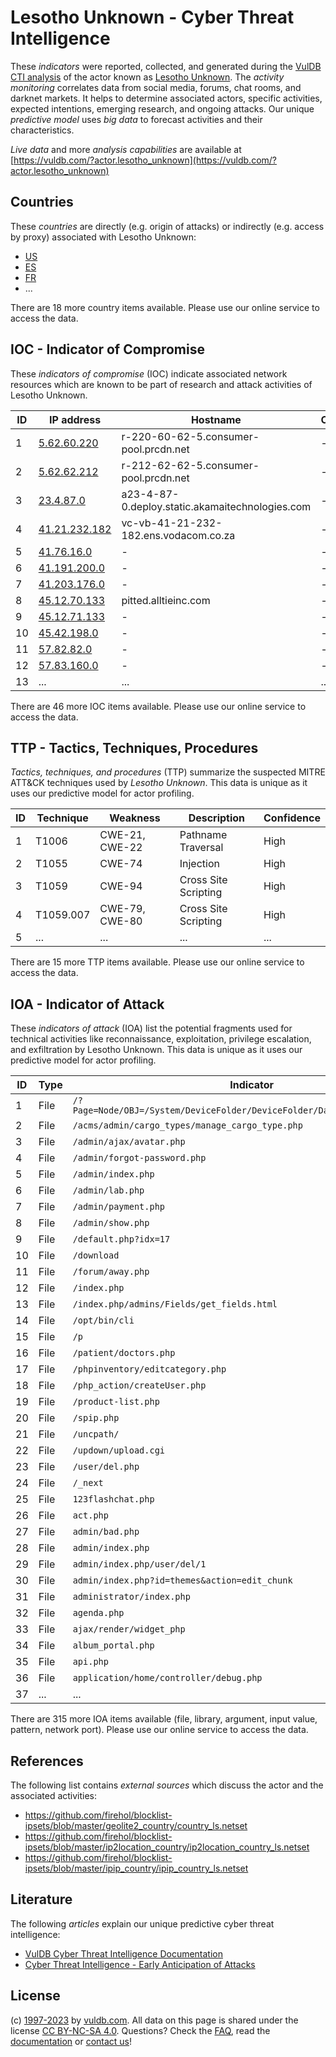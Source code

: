 # Lesotho Unknown - Cyber Threat Intelligence

These _indicators_ were reported, collected, and generated during the [VulDB CTI analysis](https://vuldb.com/?kb.cti) of the actor known as [Lesotho Unknown](https://vuldb.com/?actor.lesotho_unknown). The _activity monitoring_ correlates data from social media, forums, chat rooms, and darknet markets. It helps to determine associated actors, specific activities, expected intentions, emerging research, and ongoing attacks. Our unique _predictive model_ uses _big data_ to forecast activities and their characteristics.

_Live data_ and more _analysis capabilities_ are available at [https://vuldb.com/?actor.lesotho_unknown](https://vuldb.com/?actor.lesotho_unknown)

## Countries

These _countries_ are directly (e.g. origin of attacks) or indirectly (e.g. access by proxy) associated with Lesotho Unknown:

* [US](https://vuldb.com/?country.us)
* [ES](https://vuldb.com/?country.es)
* [FR](https://vuldb.com/?country.fr)
* ...

There are 18 more country items available. Please use our online service to access the data.

## IOC - Indicator of Compromise

These _indicators of compromise_ (IOC) indicate associated network resources which are known to be part of research and attack activities of Lesotho Unknown.

ID | IP address | Hostname | Campaign | Confidence
-- | ---------- | -------- | -------- | ----------
1 | [5.62.60.220](https://vuldb.com/?ip.5.62.60.220) | r-220-60-62-5.consumer-pool.prcdn.net | - | High
2 | [5.62.62.212](https://vuldb.com/?ip.5.62.62.212) | r-212-62-62-5.consumer-pool.prcdn.net | - | High
3 | [23.4.87.0](https://vuldb.com/?ip.23.4.87.0) | a23-4-87-0.deploy.static.akamaitechnologies.com | - | High
4 | [41.21.232.182](https://vuldb.com/?ip.41.21.232.182) | vc-vb-41-21-232-182.ens.vodacom.co.za | - | High
5 | [41.76.16.0](https://vuldb.com/?ip.41.76.16.0) | - | - | High
6 | [41.191.200.0](https://vuldb.com/?ip.41.191.200.0) | - | - | High
7 | [41.203.176.0](https://vuldb.com/?ip.41.203.176.0) | - | - | High
8 | [45.12.70.133](https://vuldb.com/?ip.45.12.70.133) | pitted.alltieinc.com | - | High
9 | [45.12.71.133](https://vuldb.com/?ip.45.12.71.133) | - | - | High
10 | [45.42.198.0](https://vuldb.com/?ip.45.42.198.0) | - | - | High
11 | [57.82.82.0](https://vuldb.com/?ip.57.82.82.0) | - | - | High
12 | [57.83.160.0](https://vuldb.com/?ip.57.83.160.0) | - | - | High
13 | ... | ... | ... | ...

There are 46 more IOC items available. Please use our online service to access the data.

## TTP - Tactics, Techniques, Procedures

_Tactics, techniques, and procedures_ (TTP) summarize the suspected MITRE ATT&CK techniques used by _Lesotho Unknown_. This data is unique as it uses our predictive model for actor profiling.

ID | Technique | Weakness | Description | Confidence
-- | --------- | -------- | ----------- | ----------
1 | T1006 | CWE-21, CWE-22 | Pathname Traversal | High
2 | T1055 | CWE-74 | Injection | High
3 | T1059 | CWE-94 | Cross Site Scripting | High
4 | T1059.007 | CWE-79, CWE-80 | Cross Site Scripting | High
5 | ... | ... | ... | ...

There are 15 more TTP items available. Please use our online service to access the data.

## IOA - Indicator of Attack

These _indicators of attack_ (IOA) list the potential fragments used for technical activities like reconnaissance, exploitation, privilege escalation, and exfiltration by Lesotho Unknown. This data is unique as it uses our predictive model for actor profiling.

ID | Type | Indicator | Confidence
-- | ---- | --------- | ----------
1 | File | `/?Page=Node/OBJ=/System/DeviceFolder/DeviceFolder/DateTime/Action=Submit` | High
2 | File | `/acms/admin/cargo_types/manage_cargo_type.php` | High
3 | File | `/admin/ajax/avatar.php` | High
4 | File | `/admin/forgot-password.php` | High
5 | File | `/admin/index.php` | High
6 | File | `/admin/lab.php` | High
7 | File | `/admin/payment.php` | High
8 | File | `/admin/show.php` | High
9 | File | `/default.php?idx=17` | High
10 | File | `/download` | Medium
11 | File | `/forum/away.php` | High
12 | File | `/index.php` | Medium
13 | File | `/index.php/admins/Fields/get_fields.html` | High
14 | File | `/opt/bin/cli` | Medium
15 | File | `/p` | Low
16 | File | `/patient/doctors.php` | High
17 | File | `/phpinventory/editcategory.php` | High
18 | File | `/php_action/createUser.php` | High
19 | File | `/product-list.php` | High
20 | File | `/spip.php` | Medium
21 | File | `/uncpath/` | Medium
22 | File | `/updown/upload.cgi` | High
23 | File | `/user/del.php` | High
24 | File | `/_next` | Low
25 | File | `123flashchat.php` | High
26 | File | `act.php` | Low
27 | File | `admin/bad.php` | High
28 | File | `admin/index.php` | High
29 | File | `admin/index.php/user/del/1` | High
30 | File | `admin/index.php?id=themes&action=edit_chunk` | High
31 | File | `administrator/index.php` | High
32 | File | `agenda.php` | Medium
33 | File | `ajax/render/widget_php` | High
34 | File | `album_portal.php` | High
35 | File | `api.php` | Low
36 | File | `application/home/controller/debug.php` | High
37 | ... | ... | ...

There are 315 more IOA items available (file, library, argument, input value, pattern, network port). Please use our online service to access the data.

## References

The following list contains _external sources_ which discuss the actor and the associated activities:

* https://github.com/firehol/blocklist-ipsets/blob/master/geolite2_country/country_ls.netset
* https://github.com/firehol/blocklist-ipsets/blob/master/ip2location_country/ip2location_country_ls.netset
* https://github.com/firehol/blocklist-ipsets/blob/master/ipip_country/ipip_country_ls.netset

## Literature

The following _articles_ explain our unique predictive cyber threat intelligence:

* [VulDB Cyber Threat Intelligence Documentation](https://vuldb.com/?kb.cti)
* [Cyber Threat Intelligence - Early Anticipation of Attacks](https://www.scip.ch/en/?labs.20201022)

## License

(c) [1997-2023](https://vuldb.com/?kb.changelog) by [vuldb.com](https://vuldb.com/?kb.about). All data on this page is shared under the license [CC BY-NC-SA 4.0](https://creativecommons.org/licenses/by-nc-sa/4.0/). Questions? Check the [FAQ](https://vuldb.com/?kb.faq), read the [documentation](https://vuldb.com/?kb) or [contact us](https://vuldb.com/?contact)!
